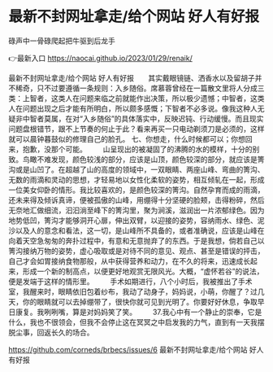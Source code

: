 # 最新不封网址拿走/给个网站 好人有好报
碌声中一骨碌爬起把牛驱到后龙手

👉最新入口 https://naocai.github.io/2023/01/29/renaik/

最新不封网址拿走/给个网站 好人有好报　　其实戴眼镜链、洒香水以及留胡子并不稀奇，只不过要遵循一条规则：入乡随俗。席慕蓉曾经在一篇散文里将人分成三类：上智者，这类人在问题来临之前就能作出决策，所以极少遗憾；中智者，这类人在问题出现之后才能有所明白，所以颇多感慨；下智者不必多说。像我这种人无疑非中智者莫属，在对“入乡随俗”的具体落实中，反映迟钝、行动缓慢。而且现实问题盘根错节，跟不上节奏的何止于此？看来再买一只电动剃须刀是必须的，这样就可以晨钟暮鼓似的修理自己的脸孔。
	七、你想走，什么时候都可以；你想回来，抱歉，没那个可能。
　　山呈现出的被凝固了的沸腾的水的模样，十分的别致。鸟瞰不难发现，颜色较浅的部分，应该是山顶，颜色较深的部分，就应该是箐沟或是山凹了。在超越了山的高度的领域中，一双眼睛、两座山峰、弯曲的箐沟、无数的雨滴和灵动的思想，才轻易地以女性化柔软的姿势，相互倾轧在一起，形成一位美女仰卧的情形。我比较喜欢的，是颜色较深的箐沟。自然孕育而成的雨滴，还未来得及倾诉真谛，便被孤傲的山峰，用绷得十分坚硬的脸颊，击得粉碎，然后无奈地汇做细流，汩汩淌至峰下的箐沟里，聚为涧溪，滋润出一片浓郁绿色。因为地势低凹，箐沟才能够洞开心扉，伸出双臂，以迎接的姿势，容纳雨水、绿色、泥沙以及人的意念和看法，这一切，是山峰所不具备的，或者准确说，应该是山峰在向着天空急匆匆的奔扑过程中，有意和无意抛弃了的东西。于是我想，倘若自己以箐沟接纳万物的姿势，虚心吸取或是对待不同的意见、观点、甚至是错误的抨击，自己才会如胃接纳食物那般，从中获得营养和动力，在不久的将来，迅速成长起来，形成一个新的制高点，以便更好地观赏无限风光。大概，“虚怀若谷”的说法，便是发端于这样的情形里。
　　手术如期进行，八个小时后，我被推出了手术室，我醒来时，眼睛依旧包着纱布，我动了动身子，妈妈说，小萌，你醒了？过几天，你的眼睛就可以去掉绷带了，很快你就可见到光明了。你要好好休息，争取早日康复。我咧咧嘴，算是对妈妈笑了笑。
　　37.我心中有一个静止的崇奉，它是什么，我也不很领会，但我不会停止这在冥冥之中启发我的力气，直到有一天我摆脱尘事，回返长久的场合。

https://github.com/corneds/brbecs/issues/6
最新不封网址拿走/给个网站 好人有好报
